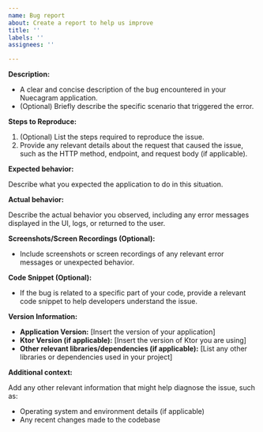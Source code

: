 ```yaml
---
name: Bug report
about: Create a report to help us improve
title: ''
labels: ''
assignees: ''

---
```


**Description:**

* A clear and concise description of the bug encountered in your Nuecagram application.
* (Optional) Briefly describe the specific scenario that triggered the error. 

**Steps to Reproduce:**

1. (Optional) List the steps required to reproduce the issue.
2. Provide any relevant details about the request that caused the issue, such as the HTTP method, endpoint, and request body (if applicable).

**Expected behavior:**

Describe what you expected the application to do in this situation. 

**Actual behavior:**

Describe the actual behavior you observed, including any error messages displayed in the UI, logs, or returned to the user. 

**Screenshots/Screen Recordings (Optional):**

* Include screenshots or screen recordings of any relevant error messages or unexpected behavior.

**Code Snippet (Optional):**

* If the bug is related to a specific part of your code, provide a relevant code snippet to help developers understand the issue. 

**Version Information:**

* **Application Version:** [Insert the version of your application]
* **Ktor Version (if applicable):** [Insert the version of Ktor you are using]
* **Other relevant libraries/dependencies (if applicable):** [List any other libraries or dependencies used in your project]

**Additional context:**

Add any other relevant information that might help diagnose the issue, such as:

* Operating system and environment details (if applicable)
* Any recent changes made to the codebase
